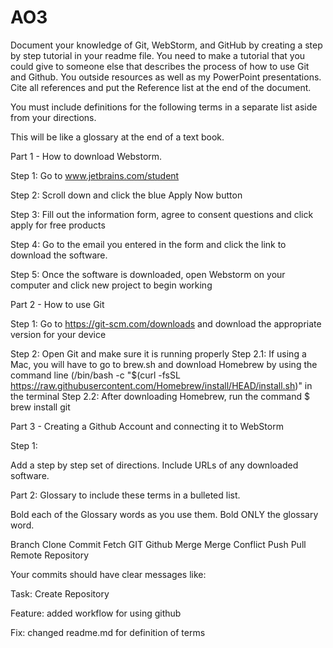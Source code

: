 # AO3
Document your knowledge of Git, WebStorm, and GitHub by creating a step by step tutorial in your readme file. You need to make a tutorial that you could give to someone else that describes the process of how to use Git and Github. You outside resources as well as my PowerPoint presentations. Cite all references and put the Reference list at the end of the document.

You must include definitions for the following terms in a separate list aside from your directions.

This will be like a glossary at the end of a text book.

Part 1 - How to download Webstorm.

Step 1: Go to www.jetbrains.com/student

Step 2: Scroll down and click the blue Apply Now button

Step 3: Fill out the information form, agree to consent questions and click apply for free products

Step 4: Go to the email you entered in the form and click the link to download the software. 

Step 5: Once the software is downloaded, open Webstorm on your computer and click new project to begin working

Part 2 - How to use Git

Step 1: Go to https://git-scm.com/downloads and download the appropriate version for your device

Step 2: Open Git and make sure it is running properly
Step 2.1: If using a Mac, you will have to go to brew.sh and download Homebrew by using the command line (/bin/bash -c "$(curl -fsSL https://raw.githubusercontent.com/Homebrew/install/HEAD/install.sh)" in the terminal
Step 2.2: After downloading Homebrew, run the command $ brew install git

Part 3 - Creating a Github Account and connecting it to WebStorm

Step 1: 




Add a step by step set of directions. Include URLs of any downloaded software. 

 

Part 2: Glossary to include these terms in a bulleted list.

Bold each of the Glossary words as you use them.  Bold ONLY the glossary word.

Branch
Clone
Commit
Fetch
GIT
Github
Merge
Merge Conflict
Push
Pull
Remote
Repository

Your commits should have clear messages like:


Task: Create Repository

Feature:  added workflow for using github

Fix:  changed readme.md for definition of terms
